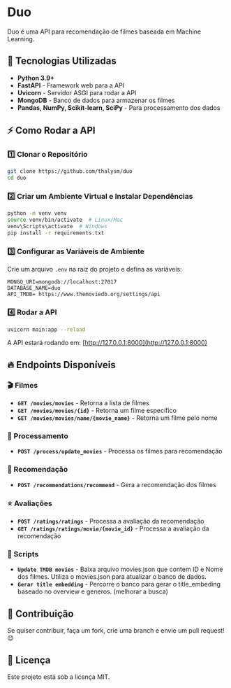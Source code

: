 # Duo

Duo é uma API para recomendação de filmes baseada em Machine Learning.

## 🚀 Tecnologias Utilizadas

- **Python 3.9+**
- **FastAPI** - Framework web para a API
- **Uvicorn** - Servidor ASGI para rodar a API
- **MongoDB** - Banco de dados para armazenar os filmes
- **Pandas, NumPy, Scikit-learn, SciPy** - Para processamento dos dados



## ⚡ Como Rodar a API

### 1️⃣ Clonar o Repositório
```bash
git clone https://github.com/thalysm/duo
cd duo
```

### 2️⃣ Criar um Ambiente Virtual e Instalar Dependências
```bash
python -m venv venv
source venv/bin/activate  # Linux/Mac
venv\Scripts\activate  # Windows
pip install -r requirements.txt
```

### 3️⃣ Configurar as Variáveis de Ambiente
Crie um arquivo `.env` na raiz do projeto e defina as variáveis:
```env
MONGO_URI=mongodb://localhost:27017
DATABASE_NAME=duo
API_TMDB= https://www.themoviedb.org/settings/api
```

### 4️⃣ Rodar a API
```bash
uvicorn main:app --reload
```
A API estará rodando em: [http://127.0.0.1:8000](http://127.0.0.1:8000)

## 🔥 Endpoints Disponíveis

### 🎬 Filmes
- **`GET /movies/movies`** - Retorna a lista de filmes
- **`GET /movies/movies/{id}`** - Retorna um filme específico
- **`GET /movies/movies/name/{movie_name}`** - Retorna um filme pelo nome

### 🔄 Processamento
- **`POST /process/update_movies`** - Processa os filmes para recomendação

### 🍿 Recomendação
- **`POST /recommendations/recommend`** - Gera a recomendação dos filmes

### ⭐ Avaliações
- **`POST /ratings/ratings`** - Processa a avaliação da recomendação
- **`GET /ratings/ratings/movie/{movie_id}`** - Processa a avaliação da recomendação

### 🤖 Scripts
- **`Update TMDB movies`** - Baixa arquivo movies.json que contem ID e Nome dos filmes. Utiliza o movies.json para atualizar o banco de dados.
- **`Gerar title embedding`** - Percorre o banco para gerar o title_embeding baseado no overview e generos. (melhorar a busca)

## 📌 Contribuição
Se quiser contribuir, faça um fork, crie uma branch e envie um pull request! 😊

## 📝 Licença
Este projeto está sob a licença MIT.

